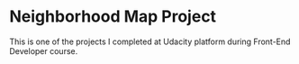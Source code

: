 # Neighborhood Map Project

This is one of the projects I completed at Udacity platform during Front-End Developer course.
